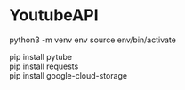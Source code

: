 # YoutubeAPI


python3 -m venv env
source env/bin/activate

pip install pytube    
pip install requests  
pip install google-cloud-storage
